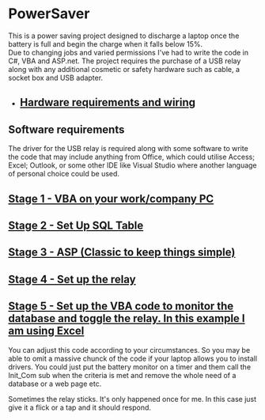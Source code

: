 # PowerSaver
This is a power saving project designed to discharge a laptop once the battery is full and begin the charge when it falls below 15%.<br>
Due to changing jobs and varied permissions I've had to write the code in C#, VBA and ASP.net. The project requires the purchase of a USB relay along with any additional cosmetic or safety hardware such as cable, a socket box and USB adapter.

- ## <a href="hardware.md">Hardware requirements and wiring</a>

## Software requirements
The driver for the USB relay is required along with some software to write the code that may include anything from Office, which could utilise Access; Excel; Outlook, or some other IDE like Visual Studio where another language of personal choice could be used.

## <a href="SR_Stage1.md">Stage 1 - VBA on your work/company PC</a>

## <a href="SR_Stage2.md">Stage 2 - Set Up SQL Table</a>

## <a href="SR_Stage3.md">Stage 3 - ASP (Classic to keep things simple)</a>

## <a href="SR_Stage4.md">Stage 4 - Set up the relay</a>

## <a href="SR_Stage5.md">Stage 5 - Set up the VBA code to monitor the database and toggle the relay. In this example I am using Excel</a>

You can adjust this code according to your circumstances. So you may be able to omit a massive chunck of the code if your laptop allows you to install drivers. You could just put the battery monitor on a timer and them call the Init_Com sub when the criteria is met and remove the whole need of a database or a web page etc.<br>

Sometimes the relay sticks. It's only happened once for me. In this case just give it a flick or a tap and it should respond.
